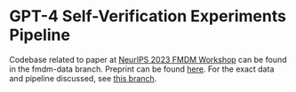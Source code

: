 # GPT-4 Self-Verification Experiments Pipeline
Codebase related to paper at [NeurIPS 2023 FMDM Workshop](https://sites.google.com/view/fmdm-neurips23/) can be found in the fmdm-data branch. Preprint can be found [here](https://arxiv.org/abs/2310.12397). For the exact data and pipeline discussed, see [this branch](https://github.com/kstechly/gptcolor/tree/fmdm_data).
